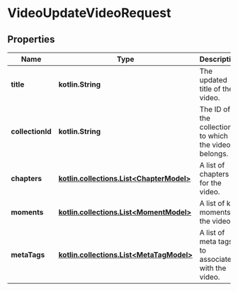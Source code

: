 
# VideoUpdateVideoRequest

## Properties
Name | Type | Description | Notes
------------ | ------------- | ------------- | -------------
**title** | **kotlin.String** | The updated title of the video. |  [optional]
**collectionId** | **kotlin.String** | The ID of the collection to which the video belongs. |  [optional]
**chapters** | [**kotlin.collections.List&lt;ChapterModel&gt;**](ChapterModel.md) | A list of chapters for the video. |  [optional]
**moments** | [**kotlin.collections.List&lt;MomentModel&gt;**](MomentModel.md) | A list of key moments in the video. |  [optional]
**metaTags** | [**kotlin.collections.List&lt;MetaTagModel&gt;**](MetaTagModel.md) | A list of meta tags to associate with the video. |  [optional]



